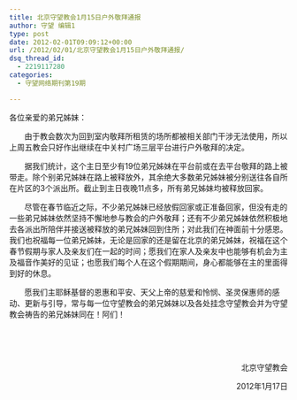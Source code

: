 ```yaml
---
title: 北京守望教会1月15日户外敬拜通报
author: 守望 编辑1
type: post
date: 2012-02-01T09:09:12+00:00
url: /2012/02/01/北京守望教会1月15日户外敬拜通报/
dsq_thread_id:
  - 2219117280
categories:
  - 守望网络期刊第19期

---
```

各位亲爱的弟兄姊妹：

       由于教会数次为回到室内敬拜所租赁的场所都被相关部门干涉无法使用，所以上周五教会只好作出继续在中关村广场三层平台进行户外敬拜的决定。<!--more-->

       据我们统计，这个主日至少有19位弟兄姊妹在平台前或在去平台敬拜的路上被带走。除个别弟兄姊妹在路上被释放外，其余绝大多数弟兄姊妹被分别送往各自所在片区的3个派出所。截止到主日夜晚11点多，所有弟兄姊妹均被释放回家。

       尽管在春节临近之际，不少弟兄姊妹已经放假回家或正准备回家，但没有走的一些弟兄姊妹依然坚持不懈地参与教会的户外敬拜；还有不少弟兄姊妹依然积极地去各派出所陪伴并接送被释放的弟兄姊妹回到住所；对此我们在神面前十分感恩。我们也祝福每一位弟兄姊妹，无论是回家的还是留在北京的弟兄姊妹，祝福在这个春节假期与家人及亲友们在一起的时间；愿我们在家人及亲友中也能够有机会为主及福音作美好的见证；也愿我们每个人在这个假期期间，身心都能够在主的里面得到好的休息。

       愿我们主耶稣基督的恩惠和平安、天父上帝的慈爱和怜悯、圣灵保惠师的感动、更新与引导，常与每一位守望教会的弟兄姊妹以及各处挂念守望教会并为守望教会祷告的弟兄姊妹同在！阿们！

&nbsp;

&nbsp;

<p style="text-align: right;" align="center">
                        北京守望教会
</p>

<p style="text-align: right;" align="center">
                             2012年1月17日
</p>

&nbsp;

&nbsp;